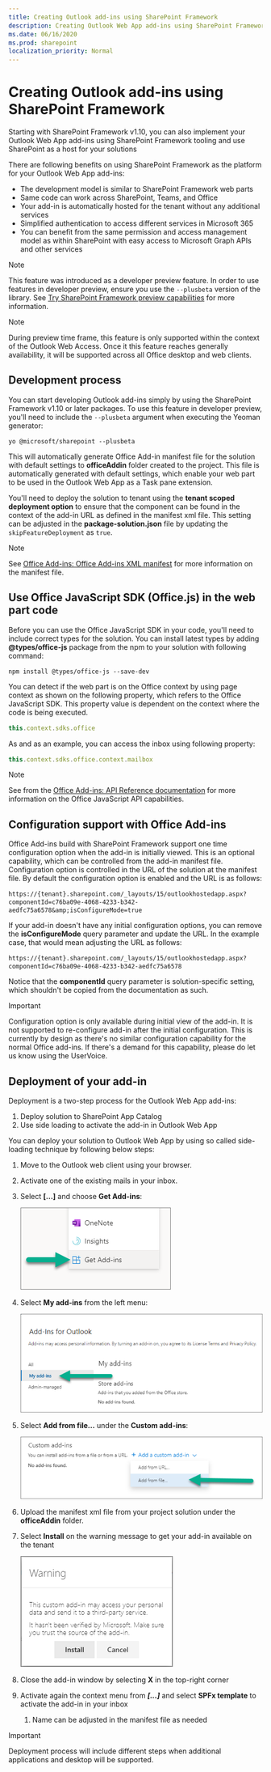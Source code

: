 ```yaml
---
title: Creating Outlook add-ins using SharePoint Framework
description: Creating Outlook Web App add-ins using SharePoint Framework
ms.date: 06/16/2020
ms.prod: sharepoint
localization_priority: Normal
---
```


# Creating Outlook add-ins using SharePoint Framework

Starting with SharePoint Framework v1.10, you can also implement your Outlook Web App add-ins using SharePoint Framework tooling and use SharePoint as a host for your solutions

There are following benefits on using SharePoint Framework as the platform for your Outlook Web App add-ins:

- The development model is similar to SharePoint Framework web parts
- Same code can work across SharePoint, Teams, and Office
- Your add-in is automatically hosted for the tenant without any additional services
- Simplified authentication to access different services in Microsoft 365
- You can benefit from the same permission and access management model as within SharePoint with easy access to Microsoft Graph APIs and other services

> [!NOTE]
> This feature was introduced as a developer preview feature. In order to use features in developer preview, ensure you use the `--plusbeta` version of the library. See [Try SharePoint Framework preview capabilities](try-preview-capabilities.md) for more information.

> [!NOTE]
> During preview time frame, this feature is only supported within the context of the Outlook Web Access. Once it this feature reaches generally availability, it will be supported across all Office desktop and web clients.

## Development process

You can start developing Outlook add-ins simply by using the SharePoint Framework v1.10 or later packages. To use this feature in developer preview, you'll need to include the `--plusbeta` argument when executing the Yeoman generator:

```console
yo @microsoft/sharepoint --plusbeta
```

This will automatically generate Office Add-in manifest file for the solution with default settings to **officeAddin** folder created to the project. This file is automatically generated with default settings, which enable your web part to be used in the Outlook Web App as a Task pane extension.

You'll need to deploy the solution to tenant using the **tenant scoped deployment option** to ensure that the component can be found in the context of the add-in URL as defined in the manifest xml file. This setting can be adjusted in the **package-solution.json** file by updating the `skipFeatureDeployment` as `true`.

> [!NOTE]
> See [Office Add-ins: Office Add-ins XML manifest](https://docs.microsoft.com/office/dev/add-ins/develop/add-in-manifests) for more information on the manifest file.

## Use Office JavaScript SDK (Office.js) in the web part code

Before you can use the Office JavaScript SDK in your code, you'll need to include correct types for the solution. You can install latest types by adding **@types/office-js** package from the npm to your solution with following command:

```console
npm install @types/office-js --save-dev
```

You can detect if the web part is on the Office context by using page context as shown on the following property, which refers to the Office JavaScript SDK. This property value is dependent on the context where the code is being executed.

```javascript
this.context.sdks.office
```

As and as an example, you can access the inbox using following property:

```javascript
this.context.sdks.office.context.mailbox
```

> [!NOTE]
> See from the [Office Add-ins: API Reference documentation](https://docs.microsoft.com/office/dev/add-ins/reference/javascript-api-for-office) for more information on the Office JavaScript API capabilities.

## Configuration support with Office Add-ins

Office Add-ins build with SharePoint Framework support one time configuration option when the add-in is initially viewed. This is an optional capability, which can be controlled from the add-in manifest file. Configuration option is controlled in the URL of the solution at the manifest file. By default the configuration option is enabled and the URL is as follows:

```http
https://{tenant}.sharepoint.com/_layouts/15/outlookhostedapp.aspx?componentId=c76ba09e-4068-4233-b342-aedfc75a6578&amp;isConfigureMode=true
```

If your add-in doesn't have any initial configuration options, you can remove the **isConfigureMode** query parameter and update the URL. In the example case, that would mean adjusting the URL as follows:

```http
https://{tenant}.sharepoint.com/_layouts/15/outlookhostedapp.aspx?componentId=c76ba09e-4068-4233-b342-aedfc75a6578
```

Notice that the **componentId** query parameter is solution-specific setting, which shouldn't be copied from the documentation as such.

> [!IMPORTANT]
> Configuration option is only available during initial view of the add-in. It is not supported to re-configure add-in after the initial configuration. This is currently by design as there's no similar configuration capability for the normal Office add-ins. If there's a demand for this capability, please do let us know using the UserVoice.

## Deployment of your add-in

Deployment is a two-step process for the Outlook Web App add-ins:

1. Deploy solution to SharePoint App Catalog
1. Use side loading to activate the add-in in Outlook Web App

You can deploy your solution to Outlook Web App by using so called side-loading technique by following below steps:

1. Move to the Outlook web client using your browser.
1. Activate one of the existing mails in your inbox.
1. Select **[...]** and choose **Get Add-ins**:

   ![Get add-ins context menu](../images/add-in-get-add-ins-context-menu.png)

1. Select **My add-ins** from the left menu:

    ![My add-ins left menu](../images/add-in-my-addins-menu.png)

1. Select **Add from file...** under the **Custom add-ins**:

    ![Add from file](../images/add-in-add-from-file.png)

1. Upload the manifest xml file from your project solution under the **officeAddin** folder.
1. Select **Install** on the warning message to get your add-in available on the tenant

    ![Warning - Install](../images/add-in-install-warning.png)

1. Close the add-in window by selecting **X** in the top-right corner
1. Activate again the context menu from ***[...]*** and select **SPFx template** to activate the add-in in your inbox
   1. Name can be adjusted in the manifest file as needed

> [!IMPORTANT]
> Deployment process will include different steps when additional applications and desktop will be supported.
